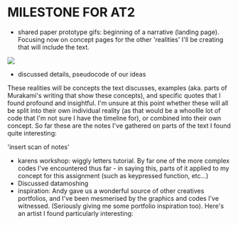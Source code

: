 # MILESTONE FOR AT2

- shared paper prototype gifs: beginning of a narrative (landing page). Focusing now on concept pages for the other 'realities' I'll be creating that will include the text. 

<img src="milestone-gif.gif">

- discussed details, pseudocode of our ideas

These realities will be concepts the text discusses, examples (aka. parts of Murakami's writing that show these concepts), and specific quotes that I found profound and insightful. I'm unsure at this point whether these will all be split into their own individual reality (as that would be a whoollle lot of code that I'm not sure I have the timeline for), or combined into their own concept. So far these are the notes I've gathered on parts of the text I found quite interesting: 

'insert scan of notes' 

- karens workshop: wiggly letters tutorial. By far one of the more complex codes I've encountered thus far - in saying this, parts of it applied to my concept for this assignment (such as keypressed function, etc...) 
- Discussed datamoshing 
- inspiration: Andy gave us a wonderful source of other creatives portfolios, and I've been mesmerised by the graphics and codes I've witnessed. (Seriously giving me some portfolio inspiration too). Here's an artist I found particularly interesting: 
